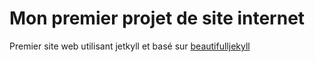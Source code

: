 # Mon premier projet de site internet 

Premier site web utilisant jetkyll et basé sur [beautifulljekyll](https://beautifuljekyll.com/) 
